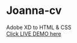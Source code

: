 # Joanna-cv
Adobe XD to HTML &amp; CSS<br>
[Click LIVE DEMO here](https://clairepeng0808.github.io/Portfolio-Joanne/)
